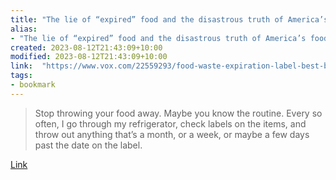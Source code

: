 ```yaml
---
title: "The lie of “expired” food and the disastrous truth of America’s food waste problem"
alias:
- "The lie of “expired” food and the disastrous truth of America’s food waste problem"
created: 2023-08-12T21:43:09+10:00
modified: 2023-08-12T21:43:09+10:00
link:  "https://www.vox.com/22559293/food-waste-expiration-label-best-before"
tags:
- bookmark
---
```


> Stop throwing your food away. Maybe you know the routine. Every so often, I go through my refrigerator, check labels on the items, and throw out anything that’s a month, or a week, or maybe a few days past the date on the label.

[Link](https://www.vox.com/22559293/food-waste-expiration-label-best-before)